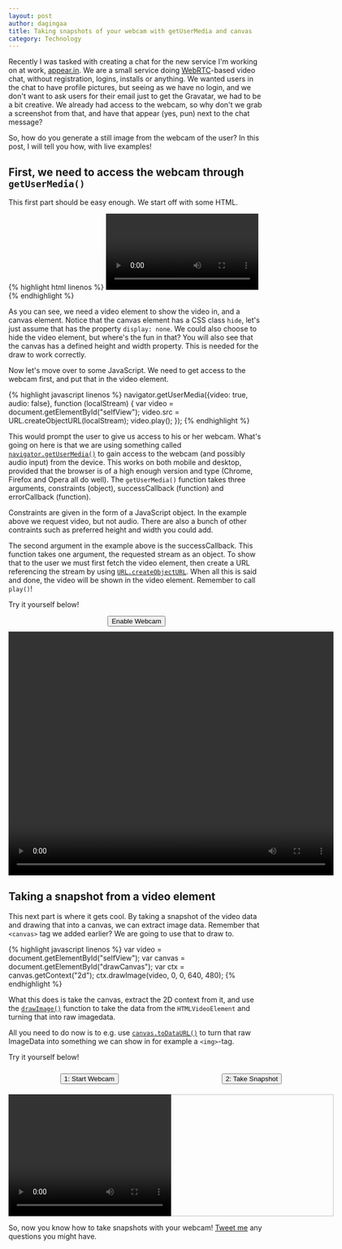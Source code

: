 ```yaml
---
layout: post
author: dagingaa
title: Taking snapshots of your webcam with getUserMedia and canvas
category: Technology
---
```

Recently I was tasked with creating a chat for the new service I'm working on
at work, [appear.in](https://appear.in). We are a small service doing
[WebRTC](http://www.webrtc.org/)-based video chat, without registration,
logins, installs or anything. We wanted users in the chat to have profile
pictures, but seeing as we have no login, and we don't want to ask users for
their email just to get the Gravatar, we had to be a bit creative. We already
had access to the webcam, so why don't we grab a screenshot from that, and have
that appear (yes, pun) next to the chat message?

So, how do you generate a still image from the webcam of the user? In this
post, I will tell you how, with live examples!

## First, we need to access the webcam through `getUserMedia()` ##
This first part should be easy enough. We start off with some HTML.

{% highlight html linenos %}
<video id="selfView"></video>
<canvas id="drawCanvas" class="hide" height="480" width="640"></canvas>
{% endhighlight %}

As you can see, we need a video element to show the video in, and a canvas
element. Notice that the canvas element has a CSS class `hide`, let's just
assume that has the property `display: none`. We could also choose to hide the
video element, but where's the fun in that? You will also see that the canvas
has a defined height and width property. This is needed for the draw to work
correctly.

Now let's move over to some JavaScript. We need to get access to the webcam
first, and put that in the video element.

{% highlight javascript linenos %}
navigator.getUserMedia({video: true, audio: false}, function (localStream) {
    var video = document.getElementById("selfView");
    video.src = URL.createObjectURL(localStream);
    video.play();
});
{% endhighlight %}

This would prompt the user to give us access to his or her webcam. What's going
on here is that we are using something called
[`navigator.getUserMedia()`](https://developer.mozilla.org/en-US/docs/Web/API/Navigator.getUserMedia)
to gain access to the webcam (and possibly audio input) from the device. This
works on both mobile and desktop, provided that the browser is of a high enough
version and type (Chrome, Firefox and Opera all do well). The `getUserMedia()`
function takes three arguments, constraints (object), successCallback
(function) and errorCallback (function).

Constraints are given in the form of a JavaScript object. In the example above
we request video, but not audio. There are also a bunch of other contraints
such as preferred height and width you could add.

The second argument in the example above is the successCallback. This function
takes one argument, the requested stream as an object. To show that to the user
we must first fetch the video element, then create a URL referencing the stream
by using
[`URL.createObjectURL`](https://developer.mozilla.org/en-US/docs/Web/API/URL.createObjectURL).
When all this is said and done, the video will be shown in the video element.
Remember to call `play()`!

Try it yourself below!

<button onclick="enableWebcam('selfView')" class="btn" style="margin: 10px auto; display: block">
Enable Webcam
</button>
<video height="480" width="640" id="selfView" style="margin: 0 auto; background-color: black; display: block;">
</video>

<script>
navigator.getUserMedia = ( navigator.getUserMedia ||
        navigator.webkitGetUserMedia ||
        navigator.mozGetUserMedia ||
        navigator.msGetUserMedia);
var enableWebcam = function (id) {
    navigator.getUserMedia({video: true, audio: false}, function (localStream) {
        var video = document.getElementById(id);
        video.src = URL.createObjectURL(localStream);
        video.play();
    });
}
</script>

## Taking a snapshot from a video element ##
This next part is where it gets cool. By taking a snapshot of the video data
and drawing that into a canvas, we can extract image data. Remember that
`<canvas>` tag we added earlier? We are going to use that to draw to.

{% highlight javascript linenos %}
var video = document.getElementById("selfView");
var canvas = document.getElementById("drawCanvas");
var ctx = canvas.getContext("2d");
ctx.drawImage(video, 0, 0, 640, 480);
{% endhighlight %}

What this does is take the canvas, extract the 2D context from it, and use the
[`drawImage()`](https://developer.mozilla.org/en-US/docs/Web/API/HTMLCanvasElement.drawImage)
function to take the data from the `HTMLVideoElement` and turning that into raw imagedata.

All you need to do now is to e.g. use
[`canvas.toDataURL()`](https://developer.mozilla.org/en-US/docs/Web/API/HTMLCanvasElement)
to turn that raw ImageData into something we can show in for example a
`<img>`-tag.

Try it yourself below!

<canvas id="drawCanvas" class="hide" height="480" width="640">
</canvas>

<div style="margin: 0 auto; width: 640px; display: flex;">
<button onclick="enableWebcam('selfView2')" class="btn" style="margin: 10px auto; display: block">
1: Start Webcam
</button>

<button onclick="takeSnapshot()" class="btn" style="margin: 10px auto; display: block">
2: Take Snapshot
</button>
</div>

<div style="margin: 10px auto; width: 640px; display: flex;">
<video height="240" width="320" id="selfView2" style="margin: 0 auto; background-color: black;">
</video>
<img id="snapshot" onclick="takeSnapshot()" height="240" width="320" style="padding: 0">
</div>

<script>
var takeSnapshot = function () {
    var video = document.getElementById("selfView2");
    var canvas = document.getElementById("drawCanvas");
    var img = document.getElementById("snapshot");
    var ctx = canvas.getContext("2d");
    ctx.drawImage(video, 0, 0, 640, 480);
    img.src = canvas.toDataURL();
};
</script>

So, now you know how to take snapshots with your webcam! [Tweet me](https://www.twitter.com/daginge) any questions you might have.
